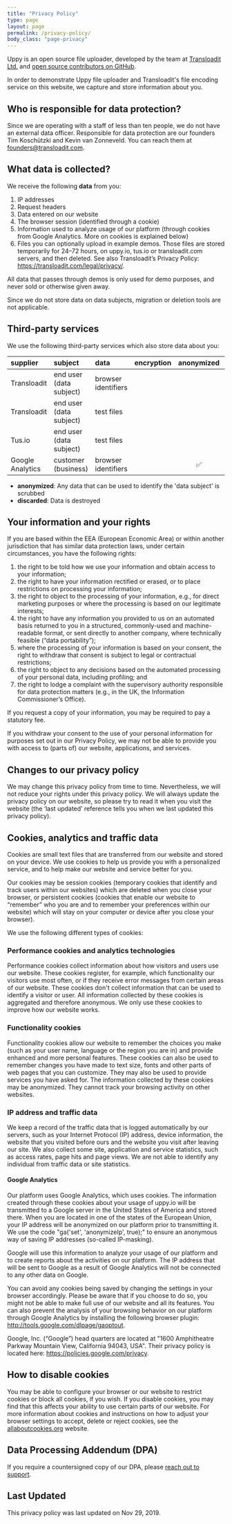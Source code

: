 ```yaml
---
title: "Privacy Policy"
type: page
layout: page
permalink: /privacy-policy/
body_class: "page-privacy"
---
```


Uppy is an open source file uploader, developed by the team at [Transloadit Ltd.](https://transloadit.com) and [open source contributors on GitHub](https://github.com/transloadit/uppy/graphs/contributors).

In order to demonstrate Uppy file uploader and Transloadit's file encoding service on this website, we capture and store information about you.

## Who is responsible for data protection?

Since we are operating with a staff of less than ten people, we do not have an external data officer. Responsible for data protection are our founders Tim Koschützki and Kevin van Zonneveld. You can reach them at <a href="mailto:founders@transloadit.com">founders@transloadit.com</a>.

## What data is collected?

We receive the following **data** from you:

1.  IP addresses
2.  Request headers
3.  Data entered on our website
4.  The browser session (identified through a cookie)
5.  Information used to analyze usage of our platform (through cookies from Google Analytics. More on cookies is explained below)
6.  Files you can optionally upload in example demos. Those files are stored temporarily for 24–72 hours, on uppy.io, tus.io or transloadit.com servers, and then deleted. See also Transloadit’s Privacy Policy: <https://transloadit.com/legal/privacy/>.

All data that passes through demos is only used for demo purposes, and never sold or otherwise given away.

Since we do not store data on data subjects, migration or deletion tools are not applicable.

## Third-party services

We use the following third-party services which also store data about you:

<div class="table-responsive">

| supplier              | subject                 | data                                     | encryption    | anonymized  | discarded  |
| :---------------------| :---------------------- | :--------------------------------------- | :-----------: | :---------: | :--------: |
| Transloadit           | end user (data subject) | browser identifiers                      |               |             | instantly  |
| Transloadit           | end user (data subject) | test files                               |               |             | in 24h     |
| Tus.io                | end user (data subject) | test files                               |               |             | in 72h     |
| Google Analytics      | customer (business)     | browser identifiers                      |               | ✅          |            |

</div>

*   **anonymized**: Any data that can be used to identify the 'data subject' is scrubbed
*   **discarded**: Data is destroyed

## Your information and your rights

If you are based within the EEA (European Economic Area) or within another jurisdiction that has similar data protection laws, under certain circumstances, you have the following rights:

1.  the right to be told how we use your information and obtain access to your information;
2.  the right to have your information rectified or erased, or to place restrictions on processing your information;
3.  the right to object to the processing of your information, e.g., for direct marketing purposes or where the processing is based on our legitimate interests;
4.  the right to have any information you provided to us on an automated basis returned to you in a structured, commonly-used and machine-readable format, or sent directly to another company, where technically feasible (“data portability”);
5.  where the processing of your information is based on your consent, the right to withdraw that consent is subject to legal or contractual restrictions;
6.  the right to object to any decisions based on the automated processing of your personal data, including profiling; and
7.  the right to lodge a complaint with the supervisory authority responsible for data protection matters (e.g., in the UK, the Information Commissioner’s Office).

If you request a copy of your information, you may be required to pay a statutory fee.

If you withdraw your consent to the use of your personal information for purposes set out in our Privacy Policy, we may not be able to provide you with access to (parts of) our website, applications, and services.

## Changes to our privacy policy

We may change this privacy policy from time to time. Nevertheless, we will not reduce your rights under this privacy policy. We will always update the privacy policy on our website, so please try to read it when you visit the website (the ‘last updated’ reference tells you when we last updated this privacy policy).

## Cookies, analytics and traffic data

Cookies are small text files that are transferred from our website and stored on your device. We use cookies to help us provide you with a personalized service, and to help make our website and service better for you.

Our cookies may be session cookies (temporary cookies that identify and track users within our websites) which are deleted when you close your browser, or persistent cookies (cookies that enable our website to “remember” who you are and to remember your preferences within our website) which will stay on your computer or device after you close your browser).

We use the following different types of cookies:

### Performance cookies and analytics technologies

Performance cookies collect information about how visitors and users use our website. These cookies register, for example, which functionality our visitors use most often, or if they receive error messages from certain areas of our website. These cookies don't collect information that can be used to identify a visitor or user. All information collected by these cookies is aggregated and therefore anonymous. We only use these cookies to improve how our website works.

### Functionality cookies

Functionality cookies allow our website to remember the choices you make (such as your user name, language or the region you are in) and provide enhanced and more personal features. These cookies can also be used to remember changes you have made to text size, fonts and other parts of web pages that you can customize. They may also be used to provide services you have asked for. The information collected by these cookies may be anonymized. They cannot track your browsing activity on other websites.

### IP address and traffic data

We keep a record of the traffic data that is logged automatically by our servers, such as your Internet Protocol (IP) address, device information, the website that you visited before ours and the website you visit after leaving our site. We also collect some site, application and service statistics, such as access rates, page hits and page views. We are not able to identify any individual from traffic data or site statistics.

#### Google Analytics

Our platform uses Google Analytics, which uses cookies. The information created through these cookies about your usage of uppy.io will be transmitted to a Google server in the United States of America and stored there. When you are located in one of the states of the European Union, your IP address will be anonymized on our platform prior to transmitting it. We use the code "ga('set', 'anonymizeIp', true);" to ensure an anonymous way of saving IP addresses (so-called IP-masking).

Google will use this information to analyze your usage of our platform and to create reports about the activities on our platform. The IP address that will be sent to Google as a result of Google Analytics will not be connected to any other data on Google.

You can avoid any cookies being saved by changing the settings in your browser accordingly. Please be aware that if you choose to do so, you might not be able to make full use of our website and all its features. You can also prevent the analysis of your browsing behavior on our platform through Google Analytics by installing the following browser plugin: <http://tools.google.com/dlpage/gaoptout>.

Google, Inc. (“Google”) head quarters are located at "1600 Amphitheatre Parkway Mountain View, California 94043, USA".
Their privacy policy is located here: <https://policies.google.com/privacy>.

## How to disable cookies

You may be able to configure your browser or our website to restrict cookies or block all cookies, if you wish. If you disable cookies, you may find that this affects your ability to use certain parts of our website. For more information about cookies and instructions on how to adjust your browser settings to accept, delete or reject cookies, see the [allaboutcookies.org](http://allaboutcookies.org) website.

## Data Processing Addendum (DPA)

If you require a countersigned copy of our DPA, please  <a href="mailto:hello@transloadit.com?subject=I+request+a+countersigned+copy+of+your+DPA" onclick="Intercom('showNewMessage', 'Hi, I\'d like to request a countersigned copy of your DPA'); return false;">reach out to support</a>.

## Last Updated

This privacy policy was last updated on Nov 29, 2019.
